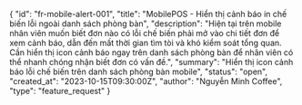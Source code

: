 {
    "id": "fr-mobile-alert-001",
    "title": "MobilePOS - Hiển thị cảnh báo in chế biến lỗi ngoài danh sách phòng bàn",
    "description": "Hiện tại trên mobile nhân viên muốn biết đơn nào có lỗi chế biến phải mở vào chi tiết đơn để xem cảnh báo, dẫn đến mất thời gian tìm tòi và khó kiểm soát tổng quan. Cần hiển thị icon cảnh báo ngay trên danh sách phòng bàn để nhân viên có thể nhanh chóng nhận biết đơn có vấn đề.",
    "summary": "Hiển thị icon cảnh báo lỗi chế biến trên danh sách phòng bàn mobile",
    "status": "open",
    "created_at": "2023-10-15T09:30:00Z",
    "author": "Nguyễn Minh Coffee",
    "type": "feature_request"
}